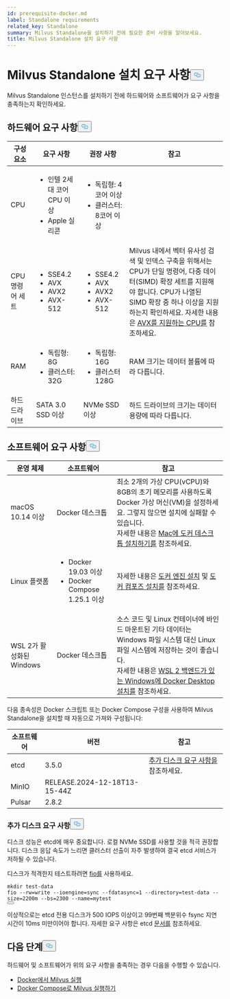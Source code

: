 ```yaml
---
id: prerequisite-docker.md
label: Standalone requirements
related_key: Standalone
summary: Milvus Standalone을 설치하기 전에 필요한 준비 사항을 알아보세요.
title: Milvus Standalone 설치 요구 사항
---
```

<h1 id="Requirements-for-Installing-Milvus-Standalone" class="common-anchor-header">Milvus Standalone 설치 요구 사항<button data-href="#Requirements-for-Installing-Milvus-Standalone" class="anchor-icon" translate="no">
      <svg translate="no"
        aria-hidden="true"
        focusable="false"
        height="20"
        version="1.1"
        viewBox="0 0 16 16"
        width="16"
      >
        <path
          fill="#0092E4"
          fill-rule="evenodd"
          d="M4 9h1v1H4c-1.5 0-3-1.69-3-3.5S2.55 3 4 3h4c1.45 0 3 1.69 3 3.5 0 1.41-.91 2.72-2 3.25V8.59c.58-.45 1-1.27 1-2.09C10 5.22 8.98 4 8 4H4c-.98 0-2 1.22-2 2.5S3 9 4 9zm9-3h-1v1h1c1 0 2 1.22 2 2.5S13.98 12 13 12H9c-.98 0-2-1.22-2-2.5 0-.83.42-1.64 1-2.09V6.25c-1.09.53-2 1.84-2 3.25C6 11.31 7.55 13 9 13h4c1.45 0 3-1.69 3-3.5S14.5 6 13 6z"
        ></path>
      </svg>
    </button></h1><p>Milvus Standalone 인스턴스를 설치하기 전에 하드웨어와 소프트웨어가 요구 사항을 충족하는지 확인하세요.</p>
<h2 id="Hardware-requirements" class="common-anchor-header">하드웨어 요구 사항<button data-href="#Hardware-requirements" class="anchor-icon" translate="no">
      <svg translate="no"
        aria-hidden="true"
        focusable="false"
        height="20"
        version="1.1"
        viewBox="0 0 16 16"
        width="16"
      >
        <path
          fill="#0092E4"
          fill-rule="evenodd"
          d="M4 9h1v1H4c-1.5 0-3-1.69-3-3.5S2.55 3 4 3h4c1.45 0 3 1.69 3 3.5 0 1.41-.91 2.72-2 3.25V8.59c.58-.45 1-1.27 1-2.09C10 5.22 8.98 4 8 4H4c-.98 0-2 1.22-2 2.5S3 9 4 9zm9-3h-1v1h1c1 0 2 1.22 2 2.5S13.98 12 13 12H9c-.98 0-2-1.22-2-2.5 0-.83.42-1.64 1-2.09V6.25c-1.09.53-2 1.84-2 3.25C6 11.31 7.55 13 9 13h4c1.45 0 3-1.69 3-3.5S14.5 6 13 6z"
        ></path>
      </svg>
    </button></h2><table>
<thead>
<tr><th>구성 요소</th><th>요구 사항</th><th>권장 사항</th><th>참고</th></tr>
</thead>
<tbody>
<tr><td>CPU</td><td><ul><li>인텔 2세대 코어 CPU 이상</li><li>Apple 실리콘</li></ul></td><td><ul><li>독립형: 4코어 이상</li><li>클러스터: 8코어 이상</li></ul></td><td></td></tr>
<tr><td>CPU 명령어 세트</td><td><ul><li>SSE4.2</li><li>AVX</li><li>AVX2</li><li>AVX-512</li></ul></td><td><ul><li>SSE4.2</li><li>AVX</li><li>AVX2</li><li>AVX-512</li></ul></td><td>Milvus 내에서 벡터 유사성 검색 및 인덱스 구축을 위해서는 CPU가 단일 명령어, 다중 데이터(SIMD) 확장 세트를 지원해야 합니다. CPU가 나열된 SIMD 확장 중 하나 이상을 지원하는지 확인하세요. 자세한 내용은 <a href="https://en.wikipedia.org/wiki/Advanced_Vector_Extensions#CPUs_with_AVX">AVX를 지원하는 CPU를</a> 참조하세요.</td></tr>
<tr><td>RAM</td><td><ul><li>독립형: 8G</li><li>클러스터: 32G</li></ul></td><td><ul><li>독립형: 16G</li><li>클러스터 128G</li></ul></td><td>RAM 크기는 데이터 볼륨에 따라 다릅니다.</td></tr>
<tr><td>하드 드라이브</td><td>SATA 3.0 SSD 이상</td><td>NVMe SSD 이상</td><td>하드 드라이브의 크기는 데이터 용량에 따라 다릅니다.</td></tr>
</tbody>
</table>
<h2 id="Software-requirements" class="common-anchor-header">소프트웨어 요구 사항<button data-href="#Software-requirements" class="anchor-icon" translate="no">
      <svg translate="no"
        aria-hidden="true"
        focusable="false"
        height="20"
        version="1.1"
        viewBox="0 0 16 16"
        width="16"
      >
        <path
          fill="#0092E4"
          fill-rule="evenodd"
          d="M4 9h1v1H4c-1.5 0-3-1.69-3-3.5S2.55 3 4 3h4c1.45 0 3 1.69 3 3.5 0 1.41-.91 2.72-2 3.25V8.59c.58-.45 1-1.27 1-2.09C10 5.22 8.98 4 8 4H4c-.98 0-2 1.22-2 2.5S3 9 4 9zm9-3h-1v1h1c1 0 2 1.22 2 2.5S13.98 12 13 12H9c-.98 0-2-1.22-2-2.5 0-.83.42-1.64 1-2.09V6.25c-1.09.53-2 1.84-2 3.25C6 11.31 7.55 13 9 13h4c1.45 0 3-1.69 3-3.5S14.5 6 13 6z"
        ></path>
      </svg>
    </button></h2><table>
<thead>
<tr><th>운영 체제</th><th>소프트웨어</th><th>참고</th></tr>
</thead>
<tbody>
<tr><td>macOS 10.14 이상</td><td>Docker 데스크톱</td><td>최소 2개의 가상 CPU(vCPU)와 8GB의 초기 메모리를 사용하도록 Docker 가상 머신(VM)을 설정하세요. 그렇지 않으면 설치에 실패할 수 있습니다. <br/>자세한 내용은 <a href="https://docs.docker.com/desktop/mac/install/">Mac에 도커 데스크톱 설치하기를</a> 참조하세요.</td></tr>
<tr><td>Linux 플랫폼</td><td><ul><li>Docker 19.03 이상</li><li>Docker Compose 1.25.1 이상</li></ul></td><td>자세한 내용은 <a href="https://docs.docker.com/engine/install/">도커 엔진 설치</a> 및 <a href="https://docs.docker.com/compose/install/">도커 컴포즈 설치를</a> 참조하세요.</td></tr>
<tr><td>WSL 2가 활성화된 Windows</td><td>Docker 데스크톱</td><td>소스 코드 및 Linux 컨테이너에 바인드 마운트된 기타 데이터는 Windows 파일 시스템 대신 Linux 파일 시스템에 저장하는 것이 좋습니다.<br/>자세한 내용은 <a href="https://docs.docker.com/desktop/windows/install/#wsl-2-backend">WSL 2 백엔드가 있는 Windows에 Docker Desktop 설치를</a> 참조하세요.</td></tr>
</tbody>
</table>
<p>다음 종속성은 Docker 스크립트 또는 Docker Compose 구성을 사용하여 Milvus Standalone을 설치할 때 자동으로 가져와 구성됩니다:</p>
<table>
<thead>
<tr><th>소프트웨어</th><th>버전</th><th>참고</th></tr>
</thead>
<tbody>
<tr><td>etcd</td><td>3.5.0</td><td><a href="#Additional-disk-requirements">추가 디스크 요구 사항을</a> 참조하세요.</td></tr>
<tr><td>MinIO</td><td>RELEASE.2024-12-18T13-15-44Z</td><td></td></tr>
<tr><td>Pulsar</td><td>2.8.2</td><td></td></tr>
</tbody>
</table>
<h3 id="Additional-disk-requirements" class="common-anchor-header">추가 디스크 요구 사항<button data-href="#Additional-disk-requirements" class="anchor-icon" translate="no">
      <svg translate="no"
        aria-hidden="true"
        focusable="false"
        height="20"
        version="1.1"
        viewBox="0 0 16 16"
        width="16"
      >
        <path
          fill="#0092E4"
          fill-rule="evenodd"
          d="M4 9h1v1H4c-1.5 0-3-1.69-3-3.5S2.55 3 4 3h4c1.45 0 3 1.69 3 3.5 0 1.41-.91 2.72-2 3.25V8.59c.58-.45 1-1.27 1-2.09C10 5.22 8.98 4 8 4H4c-.98 0-2 1.22-2 2.5S3 9 4 9zm9-3h-1v1h1c1 0 2 1.22 2 2.5S13.98 12 13 12H9c-.98 0-2-1.22-2-2.5 0-.83.42-1.64 1-2.09V6.25c-1.09.53-2 1.84-2 3.25C6 11.31 7.55 13 9 13h4c1.45 0 3-1.69 3-3.5S14.5 6 13 6z"
        ></path>
      </svg>
    </button></h3><p>디스크 성능은 etcd에 매우 중요합니다. 로컬 NVMe SSD를 사용할 것을 적극 권장합니다. 디스크 응답 속도가 느리면 클러스터 선출이 자주 발생하여 결국 etcd 서비스가 저하될 수 있습니다.</p>
<p>디스크가 적격한지 테스트하려면 <a href="https://github.com/axboe/fio">fio를</a> 사용하세요.</p>
<pre><code translate="no" class="language-bash"><span class="hljs-built_in">mkdir</span> test-data
fio --rw=write --ioengine=<span class="hljs-built_in">sync</span> --fdatasync=1 --directory=test-data --size=2200m --bs=2300 --name=mytest
<button class="copy-code-btn"></button></code></pre>
<p>이상적으로는 etcd 전용 디스크가 500 IOPS 이상이고 99번째 백분위수 fsync 지연 시간이 10ms 미만이어야 합니다. 자세한 요구 사항은 etcd <a href="https://etcd.io/docs/v3.5/op-guide/hardware/#disks">문서를</a> 참조하세요.</p>
<h2 id="Whats-next" class="common-anchor-header">다음 단계<button data-href="#Whats-next" class="anchor-icon" translate="no">
      <svg translate="no"
        aria-hidden="true"
        focusable="false"
        height="20"
        version="1.1"
        viewBox="0 0 16 16"
        width="16"
      >
        <path
          fill="#0092E4"
          fill-rule="evenodd"
          d="M4 9h1v1H4c-1.5 0-3-1.69-3-3.5S2.55 3 4 3h4c1.45 0 3 1.69 3 3.5 0 1.41-.91 2.72-2 3.25V8.59c.58-.45 1-1.27 1-2.09C10 5.22 8.98 4 8 4H4c-.98 0-2 1.22-2 2.5S3 9 4 9zm9-3h-1v1h1c1 0 2 1.22 2 2.5S13.98 12 13 12H9c-.98 0-2-1.22-2-2.5 0-.83.42-1.64 1-2.09V6.25c-1.09.53-2 1.84-2 3.25C6 11.31 7.55 13 9 13h4c1.45 0 3-1.69 3-3.5S14.5 6 13 6z"
        ></path>
      </svg>
    </button></h2><p>하드웨어 및 소프트웨어가 위의 요구 사항을 충족하는 경우 다음을 수행할 수 있습니다.</p>
<ul>
<li><a href="/docs/ko/install_standalone-docker.md">Docker에서 Milvus 실행</a></li>
<li><a href="/docs/ko/install_standalone-docker-compose.md">Docker Compose로 Milvus 실행하기</a></li>
</ul>
